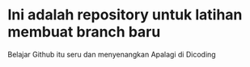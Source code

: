 # Ini adalah repository untuk latihan membuat branch baru
Belajar Github itu seru dan menyenangkan
Apalagi di Dicoding
